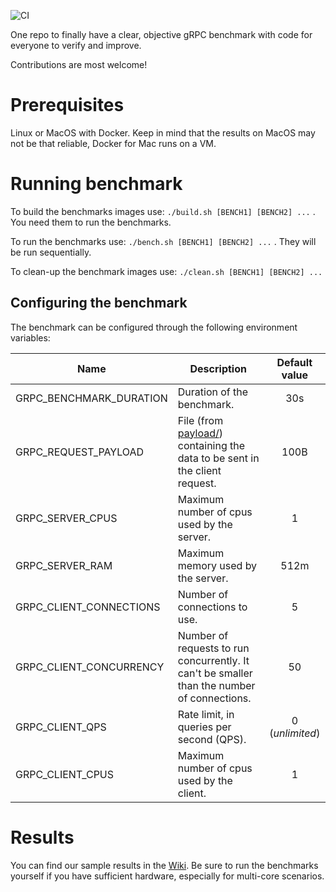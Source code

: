 ![CI](https://github.com/LesnyRumcajs/grpc_bench/workflows/CI/badge.svg)

One repo to finally have a clear, objective gRPC benchmark with code for everyone to verify and improve.

Contributions are most welcome!

# Prerequisites
Linux or MacOS with Docker. Keep in mind that the results on MacOS may not be that reliable, Docker for Mac runs on a VM.

# Running benchmark
To build the benchmarks images use: `./build.sh [BENCH1] [BENCH2] ...` . You need them to run the benchmarks.

To run the benchmarks use: `./bench.sh [BENCH1] [BENCH2] ...` . They will be run sequentially.

To clean-up the benchmark images use: `./clean.sh [BENCH1] [BENCH2] ...`

## Configuring the benchmark
The benchmark can be configured through the following environment variables:

|**Name**|**Description**|**Default value**|
|--------|---------------|:---------------:|
|GRPC_BENCHMARK_DURATION|Duration of the benchmark.|30s|
|GRPC_REQUEST_PAYLOAD|File (from [payload/](payload/)) containing the data to be sent in the client request.|100B|
|GRPC_SERVER_CPUS|Maximum number of cpus used by the server.|1|
|GRPC_SERVER_RAM|Maximum memory used by the server.|512m|
|GRPC_CLIENT_CONNECTIONS|Number of connections to use.|5|
|GRPC_CLIENT_CONCURRENCY|Number of requests to run concurrently. It can't be smaller than the number of connections.|50|
|GRPC_CLIENT_QPS|Rate limit, in queries per second (QPS).|0 (*unlimited*)|
|GRPC_CLIENT_CPUS|Maximum number of cpus used by the client.|1|

# Results
You can find our sample results in the [Wiki](https://github.com/LesnyRumcajs/grpc_bench/wiki). Be sure to run the benchmarks yourself if you have sufficient hardware, especially for multi-core scenarios.
